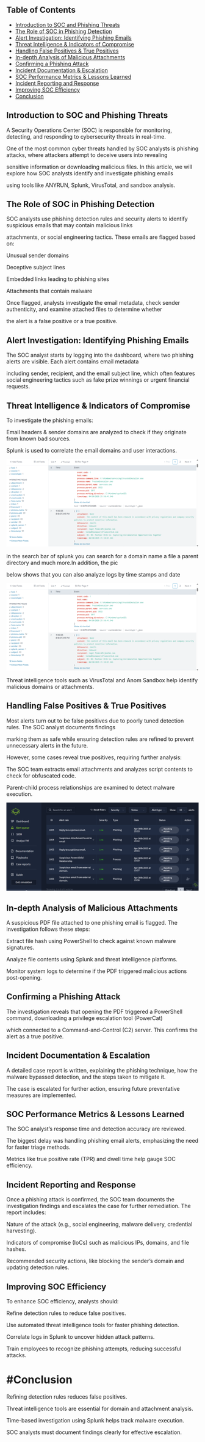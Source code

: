 ## Table of Contents
- [Introduction to SOC and Phishing Threats](#introduction-to-soc-and-phishing-threats)
- [The Role of SOC in Phishing Detection](#the-role-of-soc-in-phishing-detection)
- [Alert Investigation: Identifying Phishing Emails](#alert-investigation-identifying-phishing-emails)
- [Threat Intelligence & Indicators of Compromise](#threat-intelligence--indicators-of-compromise)
- [Handling False Positives & True Positives](#handling-false-positives--true-positives)
- [In-depth Analysis of Malicious Attachments](#in-depth-analysis-of-malicious-attachments)
- [Confirming a Phishing Attack](#confirming-a-phishing-attack)
- [Incident Documentation & Escalation](#incident-documentation--escalation)
- [SOC Performance Metrics & Lessons Learned](#soc-performance-metrics--lessons-learned)
- [Incident Reporting and Response](#incident-reporting-and-response)
- [Improving SOC Efficiency](#improving-soc-efficiency)
- [Conclusion](#conclusion)



## Introduction to SOC and Phishing Threats

A Security Operations Center (SOC) is responsible for monitoring, detecting, and responding to cybersecurity threats in real-time.

One of the most common cyber threats handled by SOC analysts is phishing attacks, where attackers attempt to deceive users into revealing

sensitive information or downloading malicious files. In this article, we will explore how SOC analysts identify and investigate phishing emails

using tools like ANYRUN, Splunk, VirusTotal, and sandbox analysis.

## The Role of SOC in Phishing Detection

SOC analysts use phishing detection rules and security alerts to identify suspicious emails that may contain malicious links

attachments, or social engineering tactics. These emails are flagged based on:

Unusual sender domains

Deceptive subject lines

Embedded links leading to phishing sites

Attachments that contain malware

Once flagged, analysts investigate the email metadata, check sender authenticity, and examine attached files to determine whether

the alert is a false positive or a true positive.

## Alert Investigation: Identifying Phishing Emails

The SOC analyst starts by logging into the dashboard, where two phishing alerts are visible. Each alert contains email metadata

including sender, recipient, and the email subject line, which often features social engineering tactics such as fake prize winnings or urgent financial requests.

## Threat Intelligence & Indicators of Compromise

To investigate the phishing emails:

Email headers & sender domains are analyzed to check if they originate from known bad sources.

Splunk is used to correlate the email domains and user interactions.

                          
  ![soc2 Screenshot](./Screenshot%20(140).png)


 in the search bar of splunk you can search for a domain name a file a parent directory and much more.In addition, the pic 
 
 below shows that you can also analyze logs by time stamps and date

  ![soc2 Screenshot](./Screenshot%20(140).png)
                                
Threat intelligence tools such as VirusTotal and Anom Sandbox help identify malicious domains or attachments.


## Handling False Positives & True Positives

Most alerts turn out to be false positives due to poorly tuned detection rules. The SOC analyst documents findings

marking them as safe while ensuring detection rules are refined to prevent unnecessary alerts in the future.

However, some cases reveal true positives, requiring further analysis:

The SOC team extracts email attachments and analyzes script contents to check for obfuscated code.

Parent-child process relationships are examined to detect malware execution.

   ![soc3 Screenshot](./Screenshot%20(138).png)

## In-depth Analysis of Malicious Attachments

A suspicious PDF file attached to one phishing email is flagged. The investigation follows these steps:

Extract file hash using PowerShell to check against known malware signatures.

Analyze file contents using Splunk and threat intelligence platforms.

Monitor system logs to determine if the PDF triggered malicious actions post-opening.

## Confirming a Phishing Attack

The investigation reveals that opening the PDF triggered a PowerShell command, downloading a privilege escalation tool (PowerCat)

which connected to a Command-and-Control (C2) server. This confirms the alert as a true positive.

## Incident Documentation & Escalation

A detailed case report is written, explaining the phishing technique, how the malware bypassed detection, and the steps taken to mitigate it.

The case is escalated for further action, ensuring future preventative measures are implemented.

## SOC Performance Metrics & Lessons Learned

The SOC analyst’s response time and detection accuracy are reviewed.

The biggest delay was handling phishing email alerts, emphasizing the need for faster triage methods.

Metrics like true positive rate (TPR) and dwell time help gauge SOC efficiency.

## Incident Reporting and Response

Once a phishing attack is confirmed, the SOC team documents the investigation findings and escalates the case for further remediation. The report includes:

Nature of the attack (e.g., social engineering, malware delivery, credential harvesting).

Indicators of compromise (IoCs) such as malicious IPs, domains, and file hashes.

Recommended security actions, like blocking the sender’s domain and updating detection rules.

## Improving SOC Efficiency

To enhance SOC efficiency, analysts should:

Refine detection rules to reduce false positives.

Use automated threat intelligence tools for faster phishing detection.

Correlate logs in Splunk to uncover hidden attack patterns.

Train employees to recognize phishing attempts, reducing successful attacks.

# #Conclusion

Refining detection rules reduces false positives.

Threat intelligence tools are essential for domain and attachment analysis.

Time-based investigation using Splunk helps track malware execution.


SOC analysts must document findings clearly for effective escalation.
